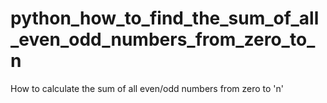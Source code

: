 # python_how_to_find_the_sum_of_all_even_odd_numbers_from_zero_to_n
How to calculate the sum of all even/odd numbers from zero to 'n'
